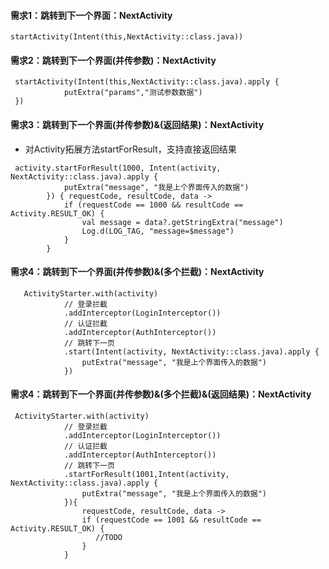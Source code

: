 

#### 需求1：跳转到下一个界面：NextActivity
~~~
startActivity(Intent(this,NextActivity::class.java))
~~~

#### 需求2：跳转到下一个界面(并传参数)：NextActivity
~~~
 startActivity(Intent(this,NextActivity::class.java).apply { 
            putExtra("params","测试参数数据")
 })
~~~
#### 需求3：跳转到下一个界面(并传参数)&(返回结果)：NextActivity

- 对Activity拓展方法startForResult，支持直接返回结果
~~~
 activity.startForResult(1000, Intent(activity, NextActivity::class.java).apply {
            putExtra("message", "我是上个界面传入的数据")
        }) { requestCode, resultCode, data ->
            if (requestCode == 1000 && resultCode == Activity.RESULT_OK) {
                val message = data?.getStringExtra("message")
                Log.d(LOG_TAG, "message=$message")
            }
        }
~~~

#### 需求4：跳转到下一个界面(并传参数)&(多个拦截)：NextActivity
~~~
   ActivityStarter.with(activity)
            // 登录拦截
            .addInterceptor(LoginInterceptor())
            // 认证拦截
            .addInterceptor(AuthInterceptor())
            // 跳转下一页
            .start(Intent(activity, NextActivity::class.java).apply {
                putExtra("message", "我是上个界面传入的数据")
            })
~~~

#### 需求4：跳转到下一个界面(并传参数)&(多个拦截)&(返回结果)：NextActivity
~~~
 ActivityStarter.with(activity)
            // 登录拦截
            .addInterceptor(LoginInterceptor())
            // 认证拦截
            .addInterceptor(AuthInterceptor())
            // 跳转下一页
            .startForResult(1001,Intent(activity, NextActivity::class.java).apply {
                putExtra("message", "我是上个界面传入的数据")
            }){
                requestCode, resultCode, data ->
                if (requestCode == 1001 && resultCode == Activity.RESULT_OK) {
                   //TODO
                }   
            }

~~~
